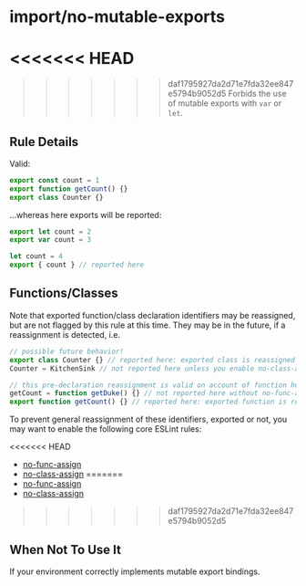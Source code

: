# import/no-mutable-exports

<<<<<<< HEAD
=======
<!-- end auto-generated rule header -->

>>>>>>> daf1795927da2d71e7fda32ee847e5794b9052d5
Forbids the use of mutable exports with `var` or `let`.

## Rule Details

Valid:

```js
export const count = 1
export function getCount() {}
export class Counter {}
```

...whereas here exports will be reported:

```js
export let count = 2
export var count = 3

let count = 4
export { count } // reported here
```

## Functions/Classes

Note that exported function/class declaration identifiers may be reassigned,
but are not flagged by this rule at this time. They may be in the future, if a
reassignment is detected, i.e.

```js
// possible future behavior!
export class Counter {} // reported here: exported class is reassigned on line [x].
Counter = KitchenSink // not reported here unless you enable no-class-assign

// this pre-declaration reassignment is valid on account of function hoisting
getCount = function getDuke() {} // not reported here without no-func-assign
export function getCount() {} // reported here: exported function is reassigned on line [x].
```

To prevent general reassignment of these identifiers, exported or not, you may
want to enable the following core ESLint rules:

<<<<<<< HEAD
- [no-func-assign]
- [no-class-assign]
=======
 - [no-func-assign]
 - [no-class-assign]
>>>>>>> daf1795927da2d71e7fda32ee847e5794b9052d5

[no-func-assign]: https://eslint.org/docs/rules/no-func-assign
[no-class-assign]: https://eslint.org/docs/rules/no-class-assign

## When Not To Use It

If your environment correctly implements mutable export bindings.
